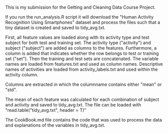 This is my submission for the Getting and Cleaning Data Course Project.

If you run the run_analysis.R script it will download the "Human Activity Recognition Using Smartphones" dataset and process the files such that a tiny dataset is created and saved to tidy_avg.txt.

First, all feature values are loaded along with its activity type and test subject for both test and training set.
The activity type ("activity") and subject ("subject") are added as columns to the features. Furthermore, a column is added that indicates whether the row belongs to test or training set ("set"). Then the training and test sets are concatenated. The variable names are loaded from features.txt and used as column names. Descriptive names of activities are loaded from activity_labels.txt and used within the activity column.

Columns are extracted in which the columnname contains either "mean" or "std".

The mean of each feature was calculated for each combination of subject and activity and saved to tidy_avg.txt. The file can be loaded with "read.table("tidy_avg.txt", header = T)"

The CookBook.md file contains the code that was used to process the data and explanations of the variables in tidy_avg.txt.
